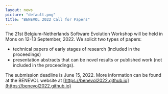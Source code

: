 ```yaml
---
layout: news
picture: "default.png"
title: "BENEVOL 2022 Call for Papers"
---
```


The 21st Belgium-Netherlands Software Evolution Workshop will be held in Mons on 12-13 September, 2022. We solicit two types of papers:
- technical papers of early stages of research (included in the proceedings)
- presentation abstracts that can be novel results or published work (not included in the proceedings).

The submission deadline is June 15, 2022. More information can be found at the BENEVOL website at [https://benevol2022.github.io](https://benevol2022.github.io)